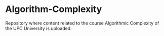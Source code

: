 # Algorithm-Complexity
Repository where content related to the course Algorithmic Complexity of the UPC University is uploaded.
